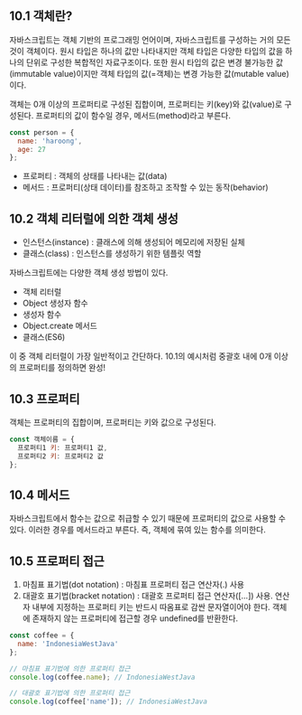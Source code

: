 ## 10.1 객체란?

자바스크립트는 객체 기반의 프로그래밍 언어이며, 자바스크립트를 구성하는 거의 모든 것이 객체이다. 원시 타입은 하나의 값만 나타내지만 객체 타입은 다양한 타입의 값을 하나의 단위로 구성한 복합적인 자료구조이다. 또한 원시 타입의 값은 변경 불가능한 값(immutable value)이지만 객체 타입의 값(=객체)는 변경 가능한 값(mutable value)이다. 

객체는 0개 이상의 프로퍼티로 구성된 집합이며, 프로퍼티는 키(key)와 값(value)로 구성된다. 프로퍼티의 값이 함수일 경우, 메서드(method)라고 부른다.

```jsx
const person = {
  name: 'haroong',
  age: 27
};
```

- 프로퍼티 : 객체의 상태를 나타내는 값(data)
- 메서드 : 프로퍼티(상태 데이터)를 참조하고 조작할 수 있는 동작(behavior)

## 10.2 객체 리터럴에 의한 객체 생성

- 인스턴스(instance) : 클래스에 의해 생성되어 메모리에 저장된 실체
- 클래스(class) : 인스턴스를 생성하기 위한 템플릿 역할

자바스크립트에는 다양한 객체 생성 방법이 있다.

- 객체 리터럴
- Object 생성자 함수
- 생성자 함수
- Object.create 메서드
- 클래스(ES6)

이 중 객체 리터럴이 가장 일반적이고 간단하다. 10.1의 예시처럼 중괄호 내에 0개 이상의 프로퍼티를 정의하면 완성! 

## 10.3 프로퍼티

객체는 프로퍼티의 집합이며, 프로퍼티는 키와 값으로 구성된다.

```jsx
const 객체이름 = {
  프로퍼티1 키: 프로퍼티1 값,
  프로퍼티2 키: 프로퍼티2 값
};
```

## 10.4 메서드

자바스크립트에서 함수는 값으로 취급할 수 있기 때문에 프로퍼티의 값으로 사용할 수 있다. 이러한 경우를 메서드라고 부른다. 즉, 객체에 묶여 있는 함수를 의미한다.

## 10.5 프로퍼티 접근

1. 마침표 표기법(dot notation) :  마침표 프로퍼티 접근 연산자(.) 사용
2. 대괄호 표기법(bracket notation) : 대괄호 프로퍼티 접근 연산자([...]) 사용. 연산자 내부에 지정하는 프로퍼티 키는 반드시 따옴표로 감싼 문자열이어야 한다. 객체에 존재하지 않는 프로퍼티에 접근할 경우 undefined를 반환한다.

```jsx
const coffee = {
  name: 'IndonesiaWestJava'
};

// 마침표 표기법에 의한 프로퍼티 접근
console.log(coffee.name); // IndonesiaWestJava

// 대괄호 표기법에 의한 프로퍼티 접근
console.log(coffee['name']); // IndonesiaWestJava
```
